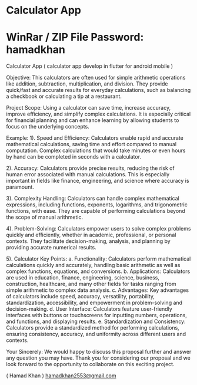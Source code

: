 # Calculator App
# WinRar / ZIP File Password: hamadkhan
Calculator App ( calculator app develop in flutter for android mobile )

Objective:
This calculators are often used for simple arithmetic operations like addition, subtraction, multiplication, and division. They provide quick/fast and accurate results for everyday calculations, such as balancing a checkbook or calculating a tip at a restaurant.

Project Scope:
Using a calculator can save time, increase accuracy, improve efficiency, and simplify complex calculations. It is especially critical for financial planning and can enhance learning by allowing students to focus on the underlying concepts.

Example:
1). Speed and Efficiency: Calculators enable rapid and accurate mathematical calculations, saving time and effort compared to manual computation. Complex calculations that would take minutes or even hours by hand can be completed in seconds with a calculator.

2). Accuracy: Calculators provide precise results, reducing the risk of human error associated with manual calculations. This is especially important in fields like finance, engineering, and science where accuracy is paramount.

3). Complexity Handling: Calculators can handle complex mathematical expressions, including functions, exponents, logarithms, and trigonometric functions, with ease. They are capable of performing calculations beyond the scope of manual arithmetic.

4). Problem-Solving: Calculators empower users to solve complex problems quickly and efficiently, whether in academic, professional, or personal contexts. They facilitate decision-making, analysis, and planning by providing accurate numerical results.

5). Calculator Key Points: a. Functionality: Calculators perform mathematical calculations quickly and accurately, handling basic arithmetic as well as complex functions, equations, and conversions. b. Applications: Calculators are used in education, finance, engineering, science, business, construction, healthcare, and many other fields for tasks ranging from simple arithmetic to complex data analysis. c. Advantages: Key advantages of calculators include speed, accuracy, versatility, portability, standardization, accessibility, and empowerment in problem-solving and decision-making. d. User Interface: Calculators feature user-friendly interfaces with buttons or touchscreens for inputting numbers, operations, and functions, and displaying results. e. Standardization and Consistency: Calculators provide a standardized method for performing calculations, ensuring consistency, accuracy, and uniformity across different users and contexts.

Your Sincerely: We would happy to discuss this proposal further and answer any question you may have. Thank you for considering our proposal and we look forward to the opportunity to collaborate on this exciting project.

( Hamad Khan ) hamadkhan2553@gmail.com
